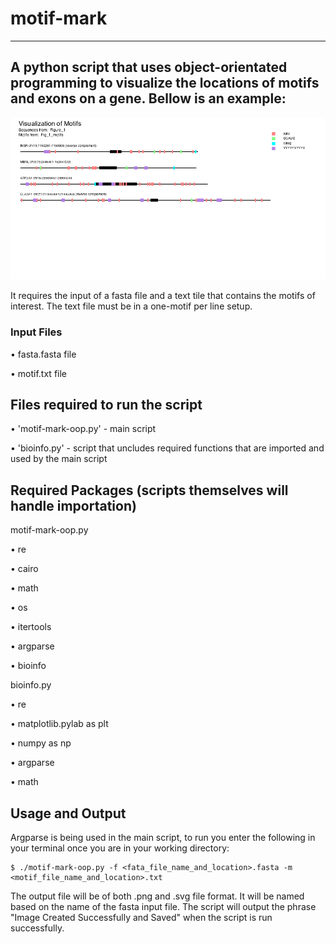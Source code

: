 
# motif-mark
----------------------------------------------------------------------------------------------------------------
A python script that uses object-orientated programming to visualize the locations of motifs and exons on a gene.
Bellow is an example: 
----------------------------------------------------------------------------------------------------------------

![Figure 1](https://github.com/emybart415/motif-mark/blob/main/Figure_1.png)


It requires the input of a fasta file and a text tile that contains the motifs of interest. The text file must be in a one-motif per line setup.

### Input Files

• fasta.fasta file

• motif.txt file

## Files required to run the script

• 'motif-mark-oop.py' - main script

• 'bioinfo.py' - script that uncludes required functions that are imported and used by the main script

## Required Packages (scripts themselves will handle importation)

motif-mark-oop.py

• re

• cairo

• math

• os

• itertools

• argparse

• bioinfo

bioinfo.py

• re

• matplotlib.pylab as plt

• numpy as np

• argparse

• math


## Usage and Output
Argparse is being used in the main script, to run you enter the following in your terminal once you are in your working directory:
```
$ ./motif-mark-oop.py -f <fata_file_name_and_location>.fasta -m <motif_file_name_and_location>.txt
```

The output file will be of both .png and .svg file format. It will be named based on the name of the fasta input file.
The script will output the phrase "Image Created Successfully and Saved" when the script is run successfully. 

